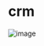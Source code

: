 # crm

![image](https://github.com/ericfluna/crm/assets/125440147/922908c1-cdcb-44ca-9b2c-5bf542a2cc7b)
